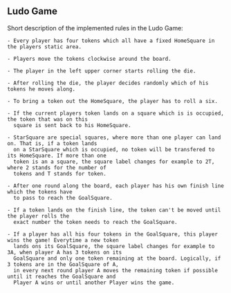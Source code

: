## Ludo Game

Short description of the implemented rules in the Ludo Game:

	- Every player has four tokens which all have a fixed HomeSquare in the players static area.

	- Players move the tokens clockwise around the board.

	- The player in the left upper corner starts rolling the die.

	- After rolling the die, the player decides randomly which of his tokens he moves along.

	- To bring a token out the HomeSquare, the player has to roll a six.

	- If the current players token lands on a square which is is occupied, the token that was on this
	  square is sent back to his HomeSquare.
	  
	- StarSquare are special squares, where more than one player can land on. That is, if a token lands
	  on a StarSquare which is occupied, no token will be transfered to its HomeSquare. If more than one
	  token is an a square, the square label changes for example to 2T, where 2 stands for the number of
	  tokens and T stands for token.

	- After one round along the board, each player has his own finish line which the tokens have
	  to pass to reach the GoalSquare.

	- If a token lands on the finish line, the token can't be moved until the player rolls the 
	  exact number the token needs to reach the GoalSquare.

	- If a player has all his four tokens in the GoalSquare, this player wins the game! Everytime a new token
	  lands ons its GoalSquare, the square label changes for example to 3A, when player A has 3 tokens on its 
	  GoalSquare and only one token remaining at the board. Logically, if 3 tokens are in the GoalSquare of A,
	  in every next round player A moves the remaining token if possible until it reaches the GoalSquare and 
	  Player A wins or until another Player wins the game.

